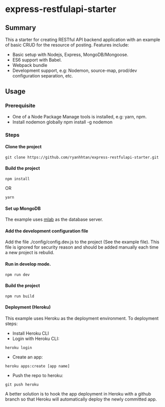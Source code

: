 # express-restfulapi-starter 

## Summary
This a starter for creating RESTful API backend application with an example of basic CRUD for the resource of posting.
Features include:
- Basic setup with Nodejs, Express, MongoDB/Mongoose.
- ES6 support with Babel.
- Webpack bundle
- Development support, e.g: Nodemon, source-map, prod/dev configuration separation, etc. 

## Usage
### Prerequisite
- One of a Node Package Manage tools is installed, e.g: yarn, npm. 
- Install nodemon globally
    npm install -g nodemon
### Steps
#### Clone the project
```
git clone https://github.com/ryanhhtan/express-restfulapi-starter.git
```
#### Build the project
```
npm install
```
OR
```
yarn
```
#### Set up MongoDB
The example uses [mlab](https://mlab.com/) as the database server.
#### Add the development configuration file 
Add the file ./config/config.dev.js to the project (See the example file). This file is ignored for security reason and should be added manually each time a new project is rebulid. 
#### Run in develop mode.
```
npm run dev 
```
#### Build the project
```
npm run build 
```
#### Deployment (Heroku) 
This example uses Heroku as the deployment environment. To deployment steps:
- Install Heroku CLI 
- Login with Heroku CLI: 
```
heroku login
```
- Create an app:
```
heroku apps:create [app name]
```
- Push the repo to heroku: 
```
git push heroku
``` 
A better solution is to hook the app deployment in Heroku with a github branch so that Heroku will automatically deploy the newly committed app. 
